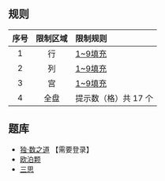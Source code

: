 ## 规则
| 序号 | 限制区域 | 限制规则 |
| :---: | :---: | :--- |
| 1 | 行 | [1~9填充] |
| 2 | 列 | [1~9填充] |
| 3 | 宫 | [1~9填充] |
| 4 | 全盘 | 提示数（格）共 17 个 |

## 题库
- [独·数之道](http://www.sudokufans.org.cn/lx/game.index.php?type=17) 【需要登录】
- [欧泊颗](https://www.oubk.com/sudoku/17sudoku-3x3-0.html?level=5)
- [三思](https://www.12634.com/sudoku/17sudoku/level5)

[1~9填充]: ../../rules.md#1~9填充
